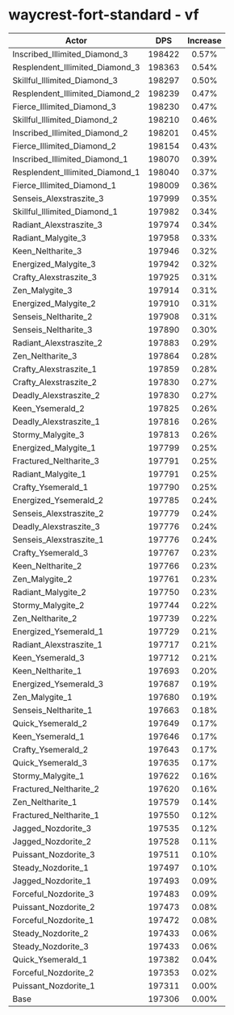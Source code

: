 # waycrest-fort-standard - vf
| Actor | DPS | Increase |
|---|:---:|:---:|
|Inscribed_Illimited_Diamond_3|198422|0.57%|
|Resplendent_Illimited_Diamond_3|198363|0.54%|
|Skillful_Illimited_Diamond_3|198297|0.50%|
|Resplendent_Illimited_Diamond_2|198239|0.47%|
|Fierce_Illimited_Diamond_3|198230|0.47%|
|Skillful_Illimited_Diamond_2|198210|0.46%|
|Inscribed_Illimited_Diamond_2|198201|0.45%|
|Fierce_Illimited_Diamond_2|198154|0.43%|
|Inscribed_Illimited_Diamond_1|198070|0.39%|
|Resplendent_Illimited_Diamond_1|198040|0.37%|
|Fierce_Illimited_Diamond_1|198009|0.36%|
|Senseis_Alexstraszite_3|197999|0.35%|
|Skillful_Illimited_Diamond_1|197982|0.34%|
|Radiant_Alexstraszite_3|197974|0.34%|
|Radiant_Malygite_3|197958|0.33%|
|Keen_Neltharite_3|197946|0.32%|
|Energized_Malygite_3|197942|0.32%|
|Crafty_Alexstraszite_3|197925|0.31%|
|Zen_Malygite_3|197914|0.31%|
|Energized_Malygite_2|197910|0.31%|
|Senseis_Neltharite_2|197908|0.31%|
|Senseis_Neltharite_3|197890|0.30%|
|Radiant_Alexstraszite_2|197883|0.29%|
|Zen_Neltharite_3|197864|0.28%|
|Crafty_Alexstraszite_1|197859|0.28%|
|Crafty_Alexstraszite_2|197830|0.27%|
|Deadly_Alexstraszite_2|197830|0.27%|
|Keen_Ysemerald_2|197825|0.26%|
|Deadly_Alexstraszite_1|197816|0.26%|
|Stormy_Malygite_3|197813|0.26%|
|Energized_Malygite_1|197799|0.25%|
|Fractured_Neltharite_3|197791|0.25%|
|Radiant_Malygite_1|197791|0.25%|
|Crafty_Ysemerald_1|197790|0.25%|
|Energized_Ysemerald_2|197785|0.24%|
|Senseis_Alexstraszite_2|197779|0.24%|
|Deadly_Alexstraszite_3|197776|0.24%|
|Senseis_Alexstraszite_1|197776|0.24%|
|Crafty_Ysemerald_3|197767|0.23%|
|Keen_Neltharite_2|197766|0.23%|
|Zen_Malygite_2|197761|0.23%|
|Radiant_Malygite_2|197750|0.23%|
|Stormy_Malygite_2|197744|0.22%|
|Zen_Neltharite_2|197739|0.22%|
|Energized_Ysemerald_1|197729|0.21%|
|Radiant_Alexstraszite_1|197717|0.21%|
|Keen_Ysemerald_3|197712|0.21%|
|Keen_Neltharite_1|197693|0.20%|
|Energized_Ysemerald_3|197687|0.19%|
|Zen_Malygite_1|197680|0.19%|
|Senseis_Neltharite_1|197663|0.18%|
|Quick_Ysemerald_2|197649|0.17%|
|Keen_Ysemerald_1|197646|0.17%|
|Crafty_Ysemerald_2|197643|0.17%|
|Quick_Ysemerald_3|197635|0.17%|
|Stormy_Malygite_1|197622|0.16%|
|Fractured_Neltharite_2|197620|0.16%|
|Zen_Neltharite_1|197579|0.14%|
|Fractured_Neltharite_1|197550|0.12%|
|Jagged_Nozdorite_3|197535|0.12%|
|Jagged_Nozdorite_2|197528|0.11%|
|Puissant_Nozdorite_3|197511|0.10%|
|Steady_Nozdorite_1|197497|0.10%|
|Jagged_Nozdorite_1|197493|0.09%|
|Forceful_Nozdorite_3|197483|0.09%|
|Puissant_Nozdorite_2|197473|0.08%|
|Forceful_Nozdorite_1|197472|0.08%|
|Steady_Nozdorite_2|197433|0.06%|
|Steady_Nozdorite_3|197433|0.06%|
|Quick_Ysemerald_1|197382|0.04%|
|Forceful_Nozdorite_2|197353|0.02%|
|Puissant_Nozdorite_1|197311|0.00%|
|Base|197306|0.00%|
